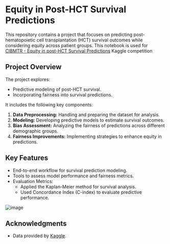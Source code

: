# Equity in Post-HCT Survival Predictions

This repository contains a project that focuses on predicting post-hematopoietic cell transplantation (HCT) survival outcomes while considering equity across patient groups.
This notebook is used for [CIBMTR - Equity in post-HCT Survival Predictions](https://www.kaggle.com/competitions/equity-post-HCT-survival-predictions/overview) Kaggle competition

## Project Overview

The project explores:
- Predictive modeling of post-HCT survival.
- Incorporating fairness into survival predictions.

It includes the following key components:
1. **Data Preprocessing:** Handling and preparing the dataset for analysis.
2. **Modeling:** Developing predictive models to estimate survival outcomes.
3. **Bias Assessment:** Analyzing the fairness of predictions across different demographic groups.
4. **Fairness Improvements:** Implementing strategies to enhance equity in predictions.

## Key Features

- End-to-end workflow for survival prediction modeling.
- Tools to assess model performance and fairness metrics.
- Evaluation Metrics:
  - Applied the Kaplan-Meier method for survival analysis.
  - Used Concordance Index (C-index) to evaluate predictive performance.
 
![image](https://github.com/user-attachments/assets/a19727a4-1b4f-45e9-af54-42977a2e928a)

## Acknowledgments

- Data provided by [Kaggle](https://www.kaggle.com/competitions/equity-post-HCT-survival-predictions/data).
